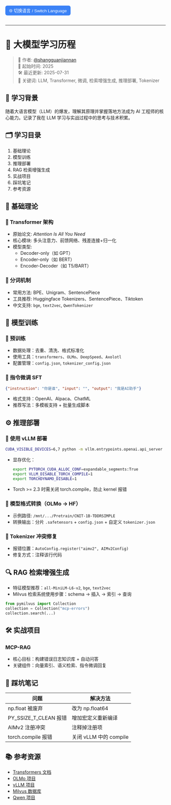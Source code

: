 
<!-- 中英切换按钮样式与脚本 -->
<style>
.toggle-button {
  margin: 1rem 0;
  padding: 6px 12px;
  background-color: #3b82f6;
  color: white;
  border: none;
  border-radius: 6px;
  cursor: pointer;
}
.lang-cn { display: block; }
.lang-en { display: none; }
</style>

<button class="toggle-button" onclick="toggleLang()">🌐 切换语言 / Switch Language</button>

<script>
let showCN = true;
function toggleLang() {
  showCN = !showCN;
  document.querySelectorAll('.lang-cn').forEach(el => el.style.display = showCN ? 'block' : 'none');
  document.querySelectorAll('.lang-en').forEach(el => el.style.display = showCN ? 'none' : 'block');
}
</script>

---

<div class="lang-cn">

# 🌟 大模型学习历程

> 👤 作者: [@shangguanjiannan](#)  
> 📅 起始时间: 2025  
> 🛠️ 最近更新: 2025-07-31  
> 🧷 关键词: LLM, Transformer, 微调, 检索增强生成, 推理部署, Tokenizer  

## 🧠 学习背景

随着大语言模型（LLM）的爆发，理解其原理并掌握落地方法成为 AI 工程师的核心能力。记录了我在 LLM 学习与实战过程中的思考与技术积累。

## 🗂️ 学习目录

1. 基础理论  
2. 模型训练  
3. 推理部署  
4. RAG 检索增强生成  
5. 实战项目  
6. 踩坑笔记  
7. 参考资源  

## 📘 基础理论

### 🔸 Transformer 架构

- 原始论文: *Attention Is All You Need*  
- 核心模块: 多头注意力、前馈网络、残差连接+归一化  
- 模型类型:  
  - Decoder-only（如 GPT）  
  - Encoder-only（如 BERT）  
  - Encoder-Decoder（如 T5/BART）

### 🔸 分词机制

- 常用方法: BPE、Unigram、SentencePiece  
- 工具推荐: Huggingface Tokenizers、SentencePiece、Tiktoken  
- 中文支持: `bge`, `text2vec`, `QwenTokenizer`

## 🧪 模型训练

### 🔹 预训练

- 数据处理：去重、清洗、格式标准化  
- 使用工具：`transformers`、`OLMo`、`DeepSpeed`、`Axolotl`  
- 配置管理：`config.json`, `tokenizer_config.json`

### 🔹 指令微调 SFT

```json
{"instruction": "你是谁", "input": "", "output": "我是AI助手"}
```

- 格式支持：OpenAI、Alpaca、ChatML  
- 推荐写法：多模板支持 + 批量生成脚本  

## ⚙️ 推理部署

### 🔹 使用 vLLM 部署

```bash
CUDA_VISIBLE_DEVICES=6,7 python -m vllm.entrypoints.openai.api_server   --served-model-name qwen3-14b   --model /path/to/qwen3-14b   --tensor-parallel-size 2   --max-model-len 32000   --port 8051
```

- 显存优化：  
  ```bash
  export PYTORCH_CUDA_ALLOC_CONF=expandable_segments:True
  export VLLM_DISABLE_TORCH_COMPILE=1
  export TORCHDYNAMO_DISABLE=1
  ```

- Torch >= 2.3 时需关闭 torch.compile，防止 kernel 报错  

### 🔹 模型格式转换（OLMo → HF）

- 示例路径: `/mnt/.../Pretrain/CNIT-1B-TDDRSIMPLE`  
- 转换输出：分片 `.safetensors` + `config.json` + 自定义 `tokenizer.json`

### 🔹 Tokenizer 冲突修复

- 报错位置：`AutoConfig.register("aimv2", AIMv2Config)`  
- 修复方式：注释该行代码

## 🔍 RAG 检索增强生成

- 特征模型推荐：`all-MiniLM-L6-v2`, `bge`, `text2vec`  
- Milvus 检索系统使用步骤：schema → 插入 → 索引 → 查询  

```python
from pymilvus import Collection
collection = Collection("mcp-errors")
collection.search(...)
```

## 🛠️ 实战项目

### MCP-RAG

- 核心目标：构建错误日志知识库 + 自动问答  
- 关键组件：向量索引、语义检索、指令微调回复

## 🐛 踩坑笔记

| 问题 | 解决方法 |
|------|----------|
| np.float 被废弃 | 改为 np.float64 |
| PY_SSIZE_T_CLEAN 报错 | 增加宏定义重新编译 |
| AIMv2 注册冲突 | 注释掉注册项 |
| torch.compile 报错 | 关闭 vLLM 中的 compile |

## 📚 参考资源

- [Transformers 文档](https://huggingface.co/docs/transformers)
- [OLMo 项目](https://github.com/allenai/OLMo)
- [vLLM 项目](https://github.com/vllm-project/vllm)
- [Milvus 数据库](https://milvus.io/)
- [Qwen 项目](https://github.com/QwenLM)

</div>

<div class="lang-en">

# 🌟 LLM Study Journey

> 👤 Author: [@shangguanjiannan](#)  
> 📅 Started: 2025  
> 🛠️ Last Updated: 2025-07-31  
> 🧷 Keywords: LLM, Transformer, Fine-tuning, RAG, Inference, Tokenizer

## 🧠 Background

With the boom of Large Language Models (LLMs), understanding their mechanisms and implementation has become essential. This document records my insights, hands-on projects, and troubleshooting during the learning journey.

## 🗂️ Table of Contents

1. Fundamentals  
2. Training  
3. Inference & Deployment  
4. RAG (Retrieval-Augmented Generation)  
5. Projects  
6. Troubleshooting Notes  
7. References  

## 📘 Fundamentals

### 🔸 Transformer Architecture

- Original paper: *Attention Is All You Need*  
- Key modules: Multi-head attention, Feedforward layers, Residual + LayerNorm  
- Model types:  
  - Decoder-only (e.g., GPT)  
  - Encoder-only (e.g., BERT)  
  - Encoder-Decoder (e.g., T5/BART)

### 🔸 Tokenization

- Methods: BPE, Unigram, WordPiece, SentencePiece  
- Tools: Huggingface Tokenizers, SentencePiece, Tiktoken  
- For Chinese: `bge`, `text2vec`, `QwenTokenizer`

## 🧪 Training

### 🔹 Pretraining

- Preprocessing: deduplication, cleaning, formatting  
- Tools: `transformers`, `OLMo`, `DeepSpeed`, `Axolotl`  
- Config: `config.json`, `tokenizer_config.json`

### 🔹 Supervised Fine-tuning (SFT)

```json
{"instruction": "Who are you?", "input": "", "output": "I'm an AI assistant."}
```

- Format styles: Alpaca, ChatML, OpenAI  
- Tips: Use multiple templates and scripting to generate training data

## ⚙️ Inference & Deployment

### 🔹 Serving with vLLM

```bash
CUDA_VISIBLE_DEVICES=6,7 python -m vllm.entrypoints.openai.api_server   --served-model-name qwen3-14b   --model /path/to/qwen3-14b   --tensor-parallel-size 2   --max-model-len 32000   --port 8051
```

- Memory tuning:
  ```bash
  export PYTORCH_CUDA_ALLOC_CONF=expandable_segments:True
  export VLLM_DISABLE_TORCH_COMPILE=1
  export TORCHDYNAMO_DISABLE=1
  ```

### 🔹 Convert OLMo to HF Format

- Path: `/mnt/.../Pretrain/CNIT-1B-TDDRSIMPLE`  
- Output: sharded `.safetensors`, `config.json`, and custom `tokenizer.json`

### 🔹 Tokenizer Conflict Fix

- Problem: `AutoConfig.register("aimv2", AIMv2Config)` causes duplicate entry  
- Fix: comment out the conflicting line

## 🔍 RAG System

- Embedding Models: `all-MiniLM-L6-v2`, `bge`, `text2vec`  
- Milvus Workflow: schema → insert → index → search  

```python
from pymilvus import Collection
collection = Collection("mcp-errors")
collection.search(...)
```

## 🛠️ Projects

### MCP-RAG

- Goal: AI assistant for error log retrieval and reasoning  
- Stack: Milvus + SentenceTransformer + FastAPI + Instruction Tuning

## 🐛 Troubleshooting Notes

| Issue | Solution |
|-------|----------|
| np.float deprecated | Use np.float64 |
| PY_SSIZE_T_CLEAN error | Add macro and recompile |
| AIMv2 register conflict | Comment out register line |
| torch.compile crash | Disable torch.compile for vLLM |

## 📚 References

- [Transformers Docs](https://huggingface.co/docs/transformers)  
- [OLMo](https://github.com/allenai/OLMo)  
- [vLLM](https://github.com/vllm-project/vllm)  
- [Milvus](https://milvus.io/)  
- [Qwen](https://github.com/QwenLM)

</div>
